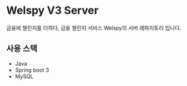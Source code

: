 # Welspy V3 Server

금융에 챌린지를 더하다, 금융 챌린지 서비스 Welspy의 서버 레파지토리 입니다.

## 사용 스택
- Java
- Spring boot 3
- MySQL
